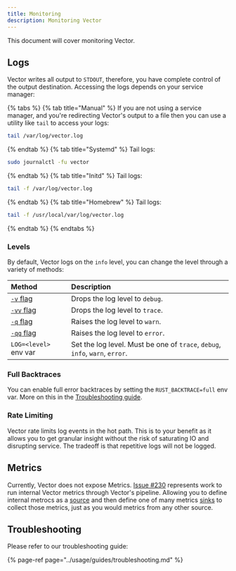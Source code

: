 ```yaml
---
title: Monitoring
description: Monitoring Vector
---
```


This document will cover monitoring Vector.

## Logs

Vector writes all output to `STDOUT`, therefore, you have complete control of
the output destination. Accessing the logs depends on your service manager:

{% tabs %}
{% tab title="Manual" %}
If you are not using a service manager, and you're redirecting Vector's
output to a file then you can use a utility like `tail` to access your logs:

```bash
tail /var/log/vector.log
```
{% endtab %}
{% tab title="Systemd" %}
Tail logs:

```bash
sudo journalctl -fu vector
```
{% endtab %}
{% tab title="Initd" %}
Tail logs:

```bash
tail -f /var/log/vector.log
```
{% endtab %}
{% tab title="Homebrew" %}
Tail logs:

```bash
tail -f /usr/local/var/log/vector.log
```
{% endtab %}
{% endtabs %}

### Levels

By default, Vector logs on the `info` level, you can change the level through
a variety of methods:

| Method | Description |
| :----- | :---------- |
| [`-v` flag][docs.process-management#flags] | Drops the log level to `debug`. |
| [`-vv` flag][docs.process-management#flags] | Drops the log level to `trace`. |
| [`-q` flag][docs.process-management#flags] | Raises the log level to `warn`. |
| [`-qq` flag][docs.process-management#flags] | Raises the log level to `error`. |
| `LOG=<level>` env var | Set the log level. Must be one of `trace`, `debug`, `info`, `warn`, `error`. |

### Full Backtraces

You can enable full error backtraces by setting the  `RUST_BACKTRACE=full` env
var. More on this in the [Troubleshooting guide][docs.troubleshooting].

### Rate Limiting

Vector rate limits log events in the hot path. This is to your benefit as
it allows you to get granular insight without the risk of saturating IO
and disrupting service. The tradeoff is that repetitive logs will not be logged.

## Metrics

Currently, Vector does not expose Metrics. [Issue #230][urls.issue_230]
represents work to run internal Vector metrics through Vector's pipeline.
Allowing you to define internal metrocs as a [source][docs.sources] and
then define one of many metrics [sinks][docs.sinks] to collect those metrics,
just as you would metrics from any other source.

## Troubleshooting

Please refer to our troubleshooting guide:

{% page-ref page="../usage/guides/troubleshooting.md" %}


[docs.process-management#flags]: ../administration/process-management#flags
[docs.sinks]: ../components/sinks
[docs.sources]: ../components/sources
[docs.troubleshooting]: ../guides/troubleshooting
[urls.issue_230]: https://github.com/timberio/vector/issues/230
